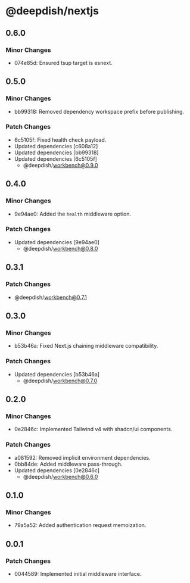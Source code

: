 # @deepdish/nextjs

## 0.6.0

### Minor Changes

- 074e85d: Ensured tsup target is esnext.

## 0.5.0

### Minor Changes

- bb99318: Removed dependency workspace prefix before publishing.

### Patch Changes

- 6c5105f: Fixed health check payload.
- Updated dependencies [c608a12]
- Updated dependencies [bb99318]
- Updated dependencies [6c5105f]
  - @deepdish/workbench@0.9.0

## 0.4.0

### Minor Changes

- 9e94ae0: Added the `health` middleware option.

### Patch Changes

- Updated dependencies [9e94ae0]
  - @deepdish/workbench@0.8.0

## 0.3.1

### Patch Changes

- @deepdish/workbench@0.7.1

## 0.3.0

### Minor Changes

- b53b46a: Fixed Next.js chaining middleware compatibility.

### Patch Changes

- Updated dependencies [b53b46a]
  - @deepdish/workbench@0.7.0

## 0.2.0

### Minor Changes

- 0e2846c: Implemented Tailwind v4 with shadcn/ui components.

### Patch Changes

- a081592: Removed implicit environment dependencies.
- 0bb84de: Added middleware pass-through.
- Updated dependencies [0e2846c]
  - @deepdish/workbench@0.6.0

## 0.1.0

### Minor Changes

- 79a5a52: Added authentication request memoization.

## 0.0.1

### Patch Changes

- 0044589: Implemented initial middleware interface.
